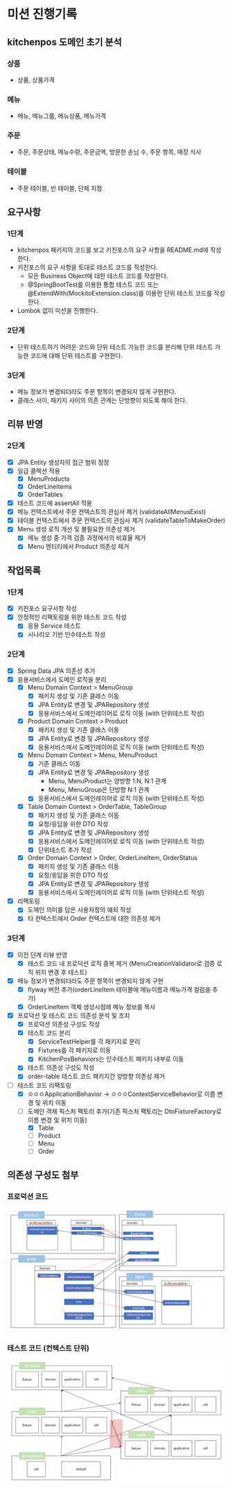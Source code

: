 # 미션 진행기록 
## kitchenpos 도메인 초기 분석
### 상품
  - 상품, 상품가격
### 메뉴
  - 메뉴, 메뉴그룹, 메뉴상품, 메뉴가격
### 주문
  - 주문, 주문상태, 메뉴수량, 주문금액, 방문한 손님 수, 주문 항목, 매장 식사
### 테이블
  - 주문 테이블, 빈 테이블, 단체 지정
  
## 요구사항
### 1단계
- kitchenpos 패키지의 코드를 보고 키친포스의 요구 사항을 README.md에 작성한다.
- 키친포스의 요구 사항을 토대로 테스트 코드를 작성한다.
  - 모든 Business Object에 대한 테스트 코드를 작성한다.
  - @SpringBootTest를 이용한 통합 테스트 코드 또는 @ExtendWith(MockitoExtension.class)를 이용한 단위 테스트 코드를 작성한다.
- Lombok 없이 미션을 진행한다.

### 2단계
- 단위 테스트하기 어려운 코드와 단위 테스트 가능한 코드를 분리해 단위 테스트 가능한 코드에 대해 단위 테스트를 구현한다.

### 3단계 
- 메뉴 정보가 변경되더라도 주문 항목이 변경되지 않게 구현한다.
- 클래스 사이, 패키지 사이의 의존 관계는 단방향이 되도록 해야 한다.

## 리뷰 반영
### 2단계
- [X] JPA Entity 생성자의 접근 범위 정정 
- [X] 일급 콜렉션 적용
  - [X] MenuProducts
  - [X] OrderLineItems
  - [X] OrderTables
- [X] 테스트 코드에 assertAll 적용
- [X] 메뉴 컨텍스트에서 주문 컨텍스트의 관심사 제거 (validateAllMenusExist)
- [X] 테이블 컨텍스트에서 주문 컨텍스트의 관심사 제거 (validateTableToMakeOrder)
- [X] Menu 생성 로직 개선 및 불필요한 의존성 제거
  - [X] 메뉴 생성 중 가격 검증 과정에서의 비효율 제거
  - [X] Menu 엔티티에서 Product 의존성 제거

## 작업목록
### 1단계
- [X] 키친포스 요구사항 작성 
- [X] 안정적인 리팩토링을 위한 테스트 코드 작성
  - [X] 응용 Service 테스트
  - [X] 시나리오 기반 인수테스트 작성  

### 2단계 
- [X] Spring Data JPA 의존성 추가
- [X] 응용서비스에서 도메인 로직을 분리
  - [X] Menu Domain Context > MenuGroup
    - [X] 패키지 생성 및 기존 클래스 이동
    - [X] JPA Entity로 변경 및 JPARepository 생성
    - [X] 응용서비스에서 도메인레이어로 로직 이동 (with 단위테스트 작성)
  - [X] Product Domain Context > Product
    - [X] 패키지 생성 및 기존 클래스 이동
    - [X] JPA Entity로 변경 및 JPARepository 생성
    - [X] 응용서비스에서 도메인레이어로 로직 이동 (with 단위테스트 작성)
  - [X] Menu Domain Context > Menu, MenuProduct
    - [X] 기존 클래스 이동
    - [X] JPA Entity로 변경 및 JPARepository 생성
      - Menu, MenuProduct는 양방향 1:N, N:1 관계
      - Menu, MenuGroup은 단방향 N:1 관계
    - [X] 응용서비스에서 도메인레이어로 로직 이동 (with 단위테스트 작성)
  - [X] Table Domain Context > OrderTable, TableGroup
    - [X] 패키지 생성 및 기존 클래스 이동
    - [X] 요청/응답을 위한 DTO 작성
    - [X] JPA Entity로 변경 및 JPARepository 생성
    - [X] 응용서비스에서 도메인레이어로 로직 이동 (with 단위테스트 작성)
    - [X] 단위테스트 추가 작성
  - [X] Order Domain Context > Order, OrderLineItem, OrderStatus
    - [X] 패키지 생성 및 기존 클래스 이동
    - [X] 요청/응답을 위한 DTO 작성
    - [X] JPA Entity로 변경 및 JPARepository 생성
    - [X] 응용서비스에서 도메인레이어로 로직 이동 (with 단위테스트 작성)
- [X] 리팩토링
  - [X] 도메인 의미를 담은 사용자정의 예외 작성
  - [X] 타 컨텍스트에서 Order 컨텍스트에 대한 의존성 제거

### 3단계 
- [X] 이전 단계 리뷰 반영
  - [X] 테스트 코드 내 프로덕션 로직 중복 제거 (MenuCreationValidator로 검증 로직 위치 변경 후 테스트)
- [X] 메뉴 정보가 변경되더라도 주문 항목이 변경되지 않게 구현
  - [X] flyway 버전 추가(orderLineItem 테이블에 메뉴이름과 메뉴가격 컬럼을 추가)
  - [X] OrderLineItem 객체 생성시점에 메뉴 정보를 복사 
- [X] 프로덕션 및 테스트 코드 의존성 분석 및 조치
  - [X] 프로덕션 의존성 구성도 작성
  - [X] 테스트 코드 분리
    - [X] ServiceTestHelper를 각 패키지로 분리
    - [X] Fixtures를 각 패키지로 이동
    - [X] KitchenPosBehaviors는 인수테스트 패키지 내부로 이동
  - [X] 테스트 의존성 구성도 작성
  - [X] order-table 테스트 코드 패키지간 양방향 의존성 제거
- [ ] 테스트 코드 리팩토링
  - [X] ㅇㅇㅇApplicationBehavior -> ㅇㅇㅇContextServiceBehavior로 이름 변경 및 위치 이동
  - [ ] 도메인 객체 픽스처 팩토리 추가(기존 픽스처 팩토리는 DtoFixtureFactory로 이름 변경 및 위치 이동)
    - [X] Table
    - [ ] Product
    - [ ] Menu
    - [ ] Order

## 의존성 구성도 첨부
### 프로덕션 코드
![production](../capture/ProductionDeps.png)

### 테스트 코드 (컨텍스트 단위)
![test](../capture/TestDeps.png)
